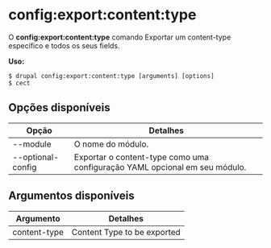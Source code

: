 # config:export:content:type
O **config:export:content:type** comando Exportar um content-type específico e todos os seus fields.

**Uso:**
```
$ drupal config:export:content:type [arguments] [options] 
$ cect  
```

## Opções disponíveis
Opção | Detalhes
-------|-------------
--module | O nome do módulo.
--optional-config | Exportar o content-type como uma configuração YAML opcional em seu módulo.

## Argumentos disponíveis
Argumento | Detalhes
---------|-------------
content-type | Content Type to be exported
